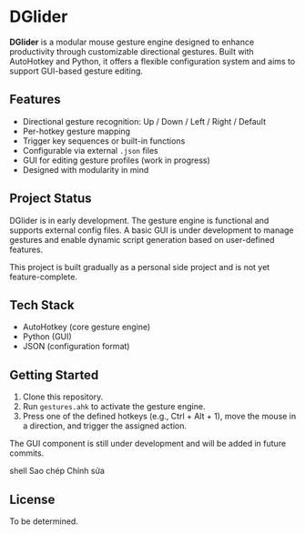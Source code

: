# DGlider

**DGlider** is a modular mouse gesture engine designed to enhance productivity through customizable directional gestures. Built with AutoHotkey and Python, it offers a flexible configuration system and aims to support GUI-based gesture editing.

## Features

- Directional gesture recognition: Up / Down / Left / Right / Default
- Per-hotkey gesture mapping
- Trigger key sequences or built-in functions
- Configurable via external `.json` files
- GUI for editing gesture profiles (work in progress)
- Designed with modularity in mind

## Project Status

DGlider is in early development. The gesture engine is functional and supports external config files. A basic GUI is under development to manage gestures and enable dynamic script generation based on user-defined features.

This project is built gradually as a personal side project and is not yet feature-complete.

## Tech Stack

- AutoHotkey (core gesture engine)
- Python (GUI)
- JSON (configuration format)

## Getting Started

1. Clone this repository.
2. Run `gestures.ahk` to activate the gesture engine.
3. Press one of the defined hotkeys (e.g., Ctrl + Alt + 1), move the mouse in a direction, and trigger the assigned action.

The GUI component is still under development and will be added in future commits.


shell
Sao chép
Chỉnh sửa

## License

To be determined.
